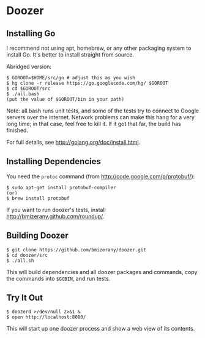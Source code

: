 # Doozer

## Installing Go

I recommend not using apt, homebrew, or any other packaging system to install
Go. It's better to install straight from source.

Abridged version:

    $ GOROOT=$HOME/src/go # adjust this as you wish
    $ hg clone -r release https://go.googlecode.com/hg/ $GOROOT
    $ cd $GOROOT/src
    $ ./all.bash
    (put the value of $GOROOT/bin in your path)

Note: all.bash runs unit tests, and some of the tests
try to connect to Google servers over the internet.
Network problems can make this hang for a very long time;
in that case, feel free to kill it. If it got that far,
the build has finished.

For full details, see <http://golang.org/doc/install.html>.

## Installing Dependencies

You need the `protoc` command
(from <http://code.google.com/p/protobuf/>):

    $ sudo apt-get install protobuf-compiler
    (or)
    $ brew install protobuf

If you want to run doozer's tests, install
<http://bmizerany.github.com/roundup/>.

## Building Doozer

    $ git clone https://github.com/bmizerany/doozer.git
    $ cd doozer/src
    $ ./all.sh

This will build dependencies and
all doozer packages and commands,
copy the commands into `$GOBIN`,
and run tests.

## Try It Out

    $ doozerd >/dev/null 2>&1 &
    $ open http://localhost:8080/

This will start up one doozer process and show a web view of its contents.
